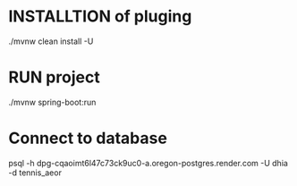 # INSTALLTION of pluging

./mvnw clean install -U

# RUN project

./mvnw spring-boot:run

# Connect to database
psql -h dpg-cqaoimt6l47c73ck9uc0-a.oregon-postgres.render.com -U dhia -d tennis_aeor
